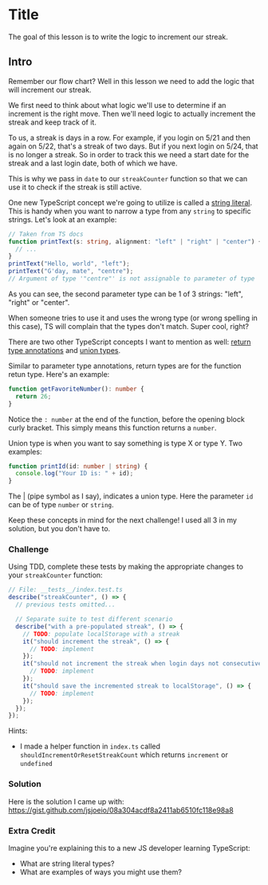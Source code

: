 # Title

The goal of this lesson is to write the logic to increment our streak.

## Intro

Remember our flow chart? Well in this lesson we need to add the logic that will increment our streak.

We first need to think about what logic we'll use to determine if an increment is the right move. Then we'll need logic to actually increment the streak and keep track of it.

To us, a streak is days in a row. For example, if you login on 5/21 and then again on 5/22, that's a streak of two days. But if you next login on 5/24, that is no longer a streak. So in order to track this we need a start date for the streak and a last login date, both of which we have.

This is why we pass in `date` to our `streakCounter` function so that we can use it to check if the streak is still active.

One new TypeScript concept we're going to utilize is called a [string literal](https://www.typescriptlang.org/docs/handbook/2/everyday-types.html#literal-types). This is handy when you want to narrow a type from any `string` to specific strings. Let's look at an example:

```typescript
// Taken from TS docs
function printText(s: string, alignment: "left" | "right" | "center") {
  // ...
}
printText("Hello, world", "left");
printText("G'day, mate", "centre");
// Argument of type '"centre"' is not assignable to parameter of type '"left" | "right" | "center"'.
```

As you can see, the second parameter type can be 1 of 3 strings: "left", "right" or "center".

When someone tries to use it and uses the wrong type (or wrong spelling in this case), TS will complain that the types don't match. Super cool, right?

There are two other TypeScript concepts I want to mention as well: [return type annotations](https://www.typescriptlang.org/docs/handbook/2/everyday-types.html#return-type-annotations) and [union types](typescriptlang.org/docs/handbook/2/everyday-types.html#union-types).

Similar to parameter type annotations, return types are for the function retun type. Here's an example:

```typescript
function getFavoriteNumber(): number {
  return 26;
}
```

Notice the `: number` at the end of the function, before the opening block curly bracket. This simply means this function returns a `number`.

Union type is when you want to say something is type X or type Y. Two examples:

```typescript
function printId(id: number | string) {
  console.log("Your ID is: " + id);
}
```

The | (pipe symbol as I say), indicates a union type. Here the parameter `id` can be of type `number` or `string`.

Keep these concepts in mind for the next challenge! I used all 3 in my solution, but you don't have to.

### Challenge

Using TDD, complete these tests by making the appropriate changes to your `streakCounter` function:

```typescript
// File: __tests__/index.test.ts
describe("streakCounter", () => {
  // previous tests omitted...

  // Separate suite to test different scenario
  describe("with a pre-populated streak", () => {
    // TODO: populate localStorage with a streak
    it("should increment the streak", () => {
      // TODO: implement
    });
    it("should not increment the streak when login days not consecutive", () => {
      // TODO: implement
    });
    it("should save the incremented streak to localStorage", () => {
      // TODO: implement
    });
  });
});
```

Hints:

- I made a helper function in `index.ts` called `shouldIncrementOrResetStreakCount` which returns `increment` or `undefined`

### Solution

Here is the solution I came up with: https://gist.github.com/jsjoeio/08a304acdf8a2411ab6510fc118e98a8

### Extra Credit

Imagine you're explaining this to a new JS developer learning TypeScript:

- What are string literal types?
- What are examples of ways you might use them?
